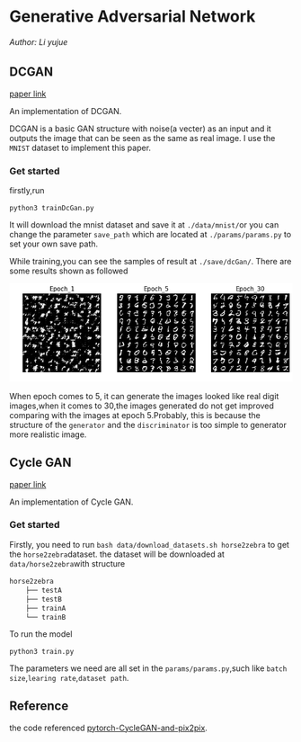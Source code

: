 # Generative Adversarial Network
######  Author:   Li yujue 
## DCGAN
[paper link](https://arxiv.org/abs/1511.06434)

An implementation of DCGAN.

DCGAN is a basic GAN structure with noise(a vecter) as an input and it outputs the image that can be seen as the same as real image. I use the `MNIST` dataset to implement this paper.

### Get started
firstly,run

```
python3 trainDcGan.py
```
It will download the mnist dataset and save it at `./data/mnist/`or you can change the parameter `save_path` which are located at `./params/params.py` to set your own save path.

While training,you can see the samples of result at `./save/dcGan/`.
There are some results shown as followed

![samples](./imgs/dcgan/epoch_samples.png)

When epoch comes to 5, it can generate the images looked like real digit images,when it comes to 30,the images generated do not get improved comparing with the images at epoch 5.Probably, this is because the structure of the `generator` and the `discriminator` is too simple to generator more realistic image.

## Cycle GAN
[paper link](https://arxiv.org/pdf/1703.10593.pdf)

An implementation of Cycle GAN.

### Get started
Firstly, you need to run 
``` bash data/download_datasets.sh horse2zebra ```
to get the `horse2zebra`dataset.
the dataset will be downloaded at `data/horse2zebra`with structure

```
horse2zebra
    ├── testA
    ├── testB
    ├── trainA
    └── trainB
```
To run the model

```
python3 train.py
```
The parameters we need are all set in the ```params/params.py```,such like `batch size`,`learing rate`,`dataset path`.


## Reference
the code referenced [pytorch-CycleGAN-and-pix2pix](https://github.com/junyanz/pytorch-CycleGAN-and-pix2pix).